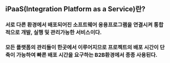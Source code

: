 ## iPaaS(Integration Platform as a Service)란?
### 서로 다른 환경에서 배포되어진 소프트웨어 응용프로그램을 연결시켜 통합적으로 개발, 실행 및 관리가능한 서비스이다.
### 모든 플랫폼의 관리들이 한곳에서 이루어지므로 프로젝트의 배포 시간이 단축이 가능하여 빠른 배포 시간을 요구하는 B2B환경에서 종종 사용된다.
